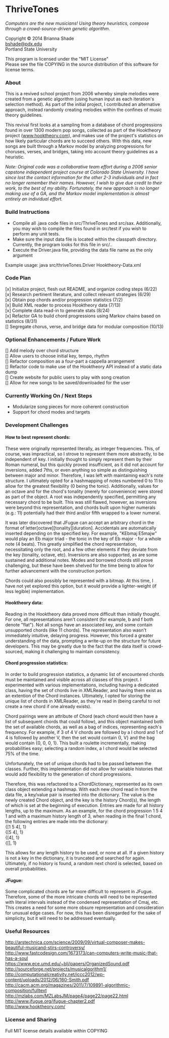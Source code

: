 ThriveTones
=======

_Computers are the new musicians!  Using theory heuristics, compose through a crowd-source-driven genetic algorithm._

Copyright © 2014 Brianna Shade  
bshade@pdx.edu  
Portland State University
  
This program is licensed under the "MIT License"  
Please see the file COPYING in the source distribution of this software for license terms.

### About
This is a revived school project from 2006 whereby simple melodies were created from a genetic algorithm (using human input as each iteration's selection method).  As part of the initial project, I contributed an alternative approach, instead randomly creating melodies within the confines of music theory guidelines.

This revival first looks at a sampling from a database of chord progressions found in over 1300 modern pop songs, collected as part of the Hooktheory project (www.hooktheory.com), and makes use of the project's statistics on how likely particular chords are to succeed others.  With this data, new songs are built through a Markov model by analyzing progressions for choruses, verses, and bridges, taking into account theory guidelines as a heuristic.

_Note: Original code was a collaborative team effort during a 2006 senior capstone independent project course at Colorado State University.  I have since lost the contact information for the other 2-3 individuals and in fact no longer remember their names.  However, I wish to give due credit to their work, to the best of my ability.  Fortunately, the new approach is no longer making use of a GA, and the Markov model implementation is almost entirely an individual effort._

### Build Instructions
* Compile all .java code files in src/ThriveTones and src/sax.  Additionally, you may wish to compile the files found in src/test if you wish to perform any unit tests.
* Make sure the input data file is located within the classpath directory.  Currently, the program looks for this file in src/..
* Execute the Driver.java file, providing the data file name as the only argument

Example usage: java src/thriveTones.Driver Hooktheory-Data.xml

### Code Plan
[x] Initialize project, flesh out README, and organize coding steps (6/22)  
[x] Research pertinent literature, and collect relevant strategies (6/29)  
[x] Obtain pop chords and/or progression statistics (7/2)  
[x] Build XML reader to process Hooktheory data (7/13)    
[x] Complete data read-in to generate stats (8/24)  
[x] Refactor GA to build chord progressions using Markov chains based on statistics (8/31)  
[] Segregate chorus, verse, and bridge data for modular composition (10/13)  

### Optional Enhancements / Future Work  
[] Add melody over chord structure  
[] Allow users to choose initial key, tempo, rhythm  
[] Refactor composition as a four-part a cappella arrangement  
[] Refactor code to make use of the Hooktheory API instead of a static data dump  
[] Create website for public users to play with song creation  
[] Allow for new songs to be saved/downloaded for the user  

### Currently Working On / Next Steps
* Modularize song pieces for more coherent construction
* Support for chord modes and targets

### Development Challenges
#### How to best represent chords:  
These were originally represented literally, as integer frequencies.  This, of course, was impractical, so I strove to represent them more abstractly, to be independent of key.  I initially thought to simply represent them by their Roman numeral, but this quickly proved insufficient, as it did not account for inversions, added 7ths, or even anything so simple as distinguishing between major and minor.  Therefore, I was left with maintaining each's note structure.  I ultimately opted for a hashmapping of notes numbered 0 to 11 to allow for the greatest flexibility (0 being the tonic).  Additionally, values for an octave and for the chord's tonality (merely for convenience) were stored as part of the object.  A root was independently specified, permitting any necessary chord to be built.  This was still flawed, however, as inversions were beyond this representation, and chords built upon higher numerals (e.g.: 11) potentially had their third and/or fifth wrapped to a lower numeral.

It was later discovered that JFugue can accept an arbitrary chord in the format of letter\[octave\]\[tonality\]\[duration\].  Accidentals are automatically inserted depending on the specified key.  For example, "KEbmaj E5majw" would play an Eb major triad - the tonic in the key of Eb major - for a whole note (4 beats).  This greatly simplified the chord representation, necessitating only the root, and a few other elements if they deviate from the key (tonality, octave, etc).  Inversions are also supported, as are some sustained and additional notes.  Modes and borrowed chords still prove challenging, but these have been shelved for the time being to allow for further advancement with the construction portion.

Chords could also possibly be represented with a bitmap.  At this time, I have not yet explored this option, but it would provide a lighter-weight (if less legible) implementation.

#### Hooktheory data:
Reading in the Hooktheory data proved more difficult than initially thought.  For one, all representations aren't consistent (for example, b and f both denote "flat").  Not all songs have an associated key, and some contain unsupported chords (like 11 chords).  The representation also wasn't immediately intuitive, delaying progress.  However, this forced a greater understanding of the data, prompting a write-up on the structure for future developers.  This may be greatly due to the fact that the data itself is crowd-sourced, making it challenging to maintain consistency.

#### Chord progression statistics:
In order to build progression statistics, a dynamic list of encountered chords must be maintained and visible across all classes of this project.  I experimented with various implementations, including having a dedicated class, having the set of chords live in XMLReader, and having them exist as an extention of the Chord instances.  Ultimately, I opted for storing the unique list of chords in XMLReader, as they're read in (being careful to not create a new chord if one already exists).

Chord pairings were an attribute of Chord (each chord would then have a list of subsequent chords that could follow), and this object maintained both the set of available chords, as well as a bag of indices, representing each's frequency.  For example, if 3 of 4 V chords are followed by a I chord and 1 of 4 is followed by another V, then the set would contain {I, V} and the bag would contain {0, 0, 0, 1}.  This built a roulette incrementally, making probabilities easy; selecting a random index, a I chord would be selected 75% of the time.

Unfortunately, the set of unique chords had to be passed between the classes.  Further, this implementation did not allow for variable histories that would add flexibility to the generation of chord progressions.

Therefore, this was refactored to a ChordDictionary, represented as its own class object extending a hashmap.  With each new chord read in from the data file, a key/value pair is inserted into the dictionary.  The value is the newly created Chord object, and the key is the history Chord(s), the length of which is set at the beginning of execution.  Entries are made for all history lengths, up to the maximum.  As an example, for the chord progression 1 5 4 1 and with a maximum history length of 3, when reading in the final 1 chord, the following entries are made into the dictionary:  
{[1 5 4], 1}  
{[5 4], 1}  
{[4], 1}  
{[], 1}  

This allows for any length history to be used, or none at all.  If a given history is not a key in the dictionary, it is truncated and searched for again.  Ultimately, if no history is found, a random next chord is selected, based on overall probabilities.

#### JFugue:
Some complicated chords are far more difficult to represent in JFugue.  Therefore, some of the more intricate chords will need to be represented with literal intervals instead of the condensed representation of Cmaj, etc.  This creates a need for some more obsure representation and consideration for unusual edge cases.  For now, this has been disregarded for the sake of simplicity, but it will need to be addressed eventually.

### Useful Resources
http://arstechnica.com/science/2009/09/virtual-composer-makes-beautiful-musicand-stirs-controversy/  
http://www.fastcodesign.com/1673173/can-computers-write-music-that-has-a-soul  
https://www.ece.umd.edu/~blj/papers/OrganizedSound.pdf  
http://sourceforge.net/projects/musicalgorithm1/  
http://computationalcreativity.net/iccc2012/wp-content/uploads/2012/06/160-Smith.pdf  
http://cacm.acm.org/magazines/2011/7/109891-algorithmic-composition/fulltext  
http://mzlabs.com/MZLabsJM/page4/page22/page22.html  
http://www.jfugue.org/jfugue-chapter2.pdf  
http://www.hooktheory.com/

### License and Sharing
Full MIT license details available within COPYING
